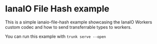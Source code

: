 # IanaIO File Hash example

This is a simple ianaio-file-hash example showcasing the IanaIO Workers custom codec and how to send transferrable types to workers.

You can run this example with `trunk serve --open`

